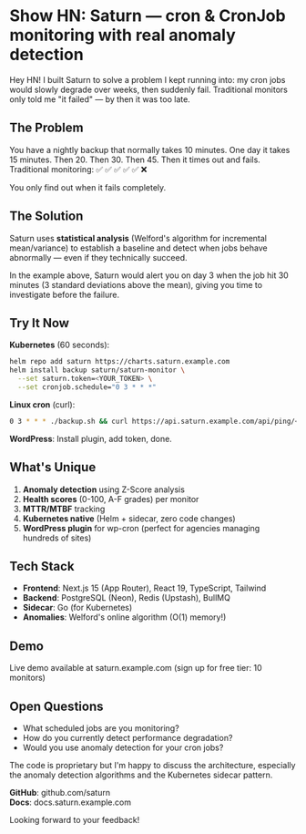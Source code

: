 # Show HN: Saturn — cron & CronJob monitoring with real anomaly detection

Hey HN! I built Saturn to solve a problem I kept running into: my cron jobs would slowly degrade over weeks, then suddenly fail. Traditional monitors only told me "it failed" — by then it was too late.

## The Problem

You have a nightly backup that normally takes 10 minutes. One day it takes 15 minutes. Then 20. Then 30. Then 45. Then it times out and fails. Traditional monitoring: ✅ ✅ ✅ ✅ ✅ ❌

You only find out when it fails completely.

## The Solution

Saturn uses **statistical analysis** (Welford's algorithm for incremental mean/variance) to establish a baseline and detect when jobs behave abnormally — even if they technically succeed.

In the example above, Saturn would alert you on day 3 when the job hit 30 minutes (3 standard deviations above the mean), giving you time to investigate before the failure.

## Try It Now

**Kubernetes** (60 seconds):
```bash
helm repo add saturn https://charts.saturn.example.com
helm install backup saturn/saturn-monitor \
  --set saturn.token=<YOUR_TOKEN> \
  --set cronjob.schedule="0 3 * * *"
```

**Linux cron** (curl):
```bash
0 3 * * * ./backup.sh && curl https://api.saturn.example.com/api/ping/<MONITOR_ID>/success
```

**WordPress**: Install plugin, add token, done.

## What's Unique

1. **Anomaly detection** using Z-Score analysis
2. **Health scores** (0-100, A-F grades) per monitor
3. **MTTR/MTBF** tracking
4. **Kubernetes native** (Helm + sidecar, zero code changes)
5. **WordPress plugin** for wp-cron (perfect for agencies managing hundreds of sites)

## Tech Stack

- **Frontend**: Next.js 15 (App Router), React 19, TypeScript, Tailwind
- **Backend**: PostgreSQL (Neon), Redis (Upstash), BullMQ
- **Sidecar**: Go (for Kubernetes)
- **Anomalies**: Welford's online algorithm (O(1) memory!)

## Demo

Live demo available at saturn.example.com (sign up for free tier: 10 monitors)

## Open Questions

- What scheduled jobs are you monitoring?
- How do you currently detect performance degradation?
- Would you use anomaly detection for your cron jobs?

The code is proprietary but I'm happy to discuss the architecture, especially the anomaly detection algorithms and the Kubernetes sidecar pattern.

**GitHub**: github.com/saturn  
**Docs**: docs.saturn.example.com

Looking forward to your feedback!


